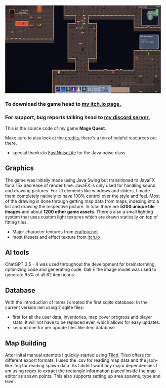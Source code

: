 ![Alt text](goblin_cave.png)

### To download the game head to [my itch.io page.](https://gk646.itch.io/mage-quest)
### For support, bug reports talking head to [my discord server.](https://discord.gg/STCdEcBzUv)  



This is the source code of my game **Mage Quest**. 


Make sure to also look at the [credits](credits.txt), there's a ton of helpful resources out there.
- special thanks to [FastNoiseLite](https://github.com/Auburn/FastNoiseLite) for the Java noise class



## Graphics

The game was initially made using Java Swing but transitioned to JavaFX for a 15x decrease of render time. JavaFX is only used for handling sound and drawing pictures. For UI elements like windows and sliders, I made them completely natively to have 100% control over the style and feel. 
Most of the drawing is done through getting map data from maps, indexing into a list and drawing the respective picture. In total there are **5200 unique tile images** and about **1200 other game assets**. There's also a small lighting system that uses custom light textures which are drawn statically on top of fitting tiles.

- Major character textures from [craftpix.net](https://craftpix.net/freebies/)
- most tilesets and effect texture from [itch.io](https://itch.io/game-assets)

##  AI tools

ChatGPT 3.5 - 4 was used throughout the development for brainstorming, optimizing code and generating code. 
Dall E the image model was used to generate 95% of all 82 item icons.

## Database

With the introduction of items I created the first sqlite database. In the current version Iam using 2 sqlite files:

- first for all the user data, inventories, map cover progress and player stats. It will not have to be replaced ever, which allows for easy updates.
- second one for per update files like item database.


## Map Building

After inital manual attempts i quickly started using [Tiled.](https://www.mapeditor.org/) Tiled offers for different export formats. I used the .csv for reading map data and the json-like .tmj for reading spawn data. As I didn't want any major dependencies I am using regex to extract the rectangle information placed inside the map editor as spawn points. This also supports setting up area spawns, type and level.
